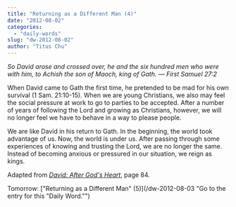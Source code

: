 ```yaml
---
title: "Returning as a Different Man (4)"
date: "2012-08-02"
categories: 
  - "daily-words"
slug: "dw-2012-08-02"
author: "Titus Chu"
---
```


_So David arose and crossed over, he and the six hundred men who were with him, to Achish the son of Maoch, king of Gath. — First Samuel 27:2_

When David came to Gath the first time, he pretended to be mad for his own survival (1 Sam. 21:10-15). When we are young Christians, we also may feel the social pressure at work to go to parties to be accepted. After a number of years of following the Lord and growing as Christians, however, we will no longer feel we have to behave in a way to please people.

We are like David in his return to Gath. In the beginning, the world took advantage of us. Now, the world is under us. After passing through some experiences of knowing and trusting the Lord, we are no longer the same. Instead of becoming anxious or pressured in our situation, we reign as kings.

Adapted from _[David: After God's Heart](/book-david "Go to the listing for this book.")_, page 84.

Tomorrow: ["Returning as a Different Man" (5)](/dw-2012-08-03 "Go to the entry for this "Daily Word."")
